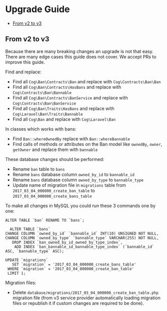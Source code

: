 # Upgrade Guide

- [From v2 to v3](#from-v2-to-v3)

## From v2 to v3

Because there are many breaking changes an upgrade is not that easy. There are many edge cases this guide does not cover.
We accept PRs to improve this guide.

Find and replace: 

- Find all `Cog\Ban\Contracts\Ban` and replace with `Cog\Contracts\Ban\Ban`
- Find all `Cog\Ban\Contracts\HasBans` and replace with `Cog\Contracts\Ban\Bannable`
- Find all `Cog\Ban\Contracts\BanService` and replace with `Cog\Contracts\Ban\BanService`
- Find all `Cog\Ban\Traits\HasBans` and replace with `Cog\Laravel\Ban\Traits\Bannable`
- Find all `Cog\Ban` and replace with `Cog\Laravel\Ban`

In classes which works with bans:

- Find `Ban::whereOwnedBy` replace with `Ban::whereBannable`
- Find calls of methods or attributes on the Ban model like `ownedBy`, `owner`, `getOwner` and replace them with `bannable`

These database changes should be performed:

- Rename `ban` table to `bans`
- Rename `bans` database column `owned_by_id` to `bannable_id`
- Rename `bans` database column `owned_by_type` to `bannable_type`
- Update name of migration file in `migrations` table from `2017_03_04_000000_create_ban_table` to `2017_03_04_000000_create_bans_table`

To make all changes in MySQL you could run these 3 commands one by one:

```mysql
ALTER TABLE `ban` RENAME TO `bans`;

  ALTER TABLE `bans` 
CHANGE COLUMN `owned_by_id` `bannable_id` INT(10) UNSIGNED NOT NULL,
CHANGE COLUMN `owned_by_type` `bannable_type` VARCHAR(255) NOT NULL,
   DROP INDEX `ban_owned_by_id_owned_by_type_index`,
    ADD INDEX `ban_bannable_id_bannable_type_index` (`bannable_id` ASC, `bannable_type` ASC);

UPDATE `migrations`
   SET `migration` = '2017_03_04_000000_create_bans_table'
 WHERE `migration` = '2017_03_04_000000_create_ban_table'
 LIMIT 1;
```

Migration files:

- Delete `database/migrations/2017_03_04_000000_create_ban_table.php` migration file (from v3 service provider automatically loading migration files or republish it if custom changes are required to be done).
